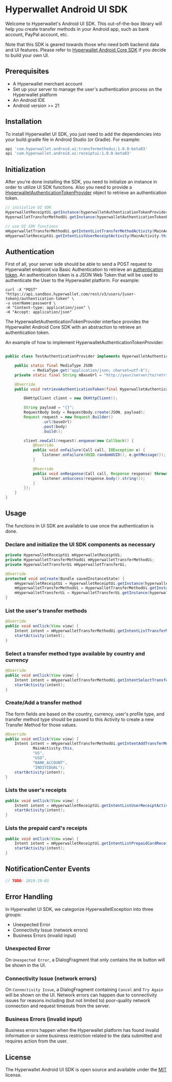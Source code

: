 # Hyperwallet Android UI SDK

Welcome to Hyperwallet's Android UI SDK. This out-of-the-box library will help you create transfer methods in your Android app, such as bank account, PayPal account, etc.

Note that this SDK is geared towards those who need both backend data and UI features. Please refer to [Hyperwallet Android Core SDK](https://github.com/hyperwallet/hyperwallet-android-sdk) if you decide to build your own UI.


## Prerequisites
* A Hyperwallet merchant account
* Set up your server to manage the user's authentication process on the Hyperwallet platform
* An Android IDE
* Android version >= 21

## Installation

To install Hyperwallet UI SDK, you just need to add the dependencies into your build.gradle file in Android Studio (or Gradle). For example:

```bash
api 'com.hyperwallet.android.ui:transfermethodui:1.0.0-beta03'
api 'com.hyperwallet.android.ui:receiptui:1.0.0-beta03'
```

## Initialization

After you're done installing the SDK, you need to initialize an instance in order to utilize UI SDK functions. Also you need to provide a  [HyperwalletAuthenticationTokenProvider](#Authentication) object to retrieve an authentication token.

```java
// initialize UI SDK
HyperwalletReceiptUi.getInstance(hyperwalletAuthenticationTokenProvider);
HyperwalletTransferMethodUi.getInstance(hyperwalletAuthenticationTokenProvider);

// use UI SDK functions
mHyperwalletTransferMethodUi.getIntentListTransferMethodActivity(MainActivity.this);
mHyperwalletReceiptUi.getIntentListUserReceiptActivity(MainActivity.this);
```

## Authentication
First of all, your server side should be able to send a POST request to Hyperwallet endpoint via Basic Authentication to retrieve an [authentication token](https://jwt.io/). An authentication token is a JSON Web Token that will be used to authenticate the User to the Hyperwallet platform. For example:

```
curl -X "POST" "https://api.sandbox.hyperwallet.com/rest/v3/users/{user-token}/authentication-token" \
-u userName:password \
-H "Content-type: application/json" \
-H "Accept: application/json"
```

The HyperwalletAuthenticationTokenProvider interface provides the Hyperwallet Android Core SDK with an abstraction to retrieve an authentication token. 

An example of how to implement HyperwalletAuthenticationTokenProvider:

```java

public class TestAuthenticationProvider implements HyperwalletAuthenticationTokenProvider {

    public static final MediaType JSON
            = MediaType.get("application/json; charset=utf-8");
    private static final String mBaseUrl = "http://your/server/to/retrieve/authenticationToken";

    @Override
    public void retrieveAuthenticationToken(final HyperwalletAuthenticationTokenListener listener) {

        OkHttpClient client = new OkHttpClient();

        String payload = "{}";
        RequestBody body = RequestBody.create(JSON, payload);
        Request request = new Request.Builder()
                .url(baseUrl)
                .post(body)
                .build();

        client.newCall(request).enqueue(new Callback() {
            @Override
            public void onFailure(Call call, IOException e) {
                listener.onFailure(UUID.randomUUID(), e.getMessage());
            }

            @Override
            public void onResponse(Call call, Response response) throws IOException {
                listener.onSuccess(response.body().string());
            }
        });
    }
}

```
## Usage
The functions in UI SDK are available to use once the authentication is done.

### Declare and initialize the UI SDK components as necessary
```java
private HyperwalletReceiptUi mHyperwalletReceiptUi;
private HyperwalletTransferMethodUi mHyperwalletTransferMethodUi;
private HyperwalletTransferUi mHyperwalletTransferUi;

@Override
protected void onCreate(Bundle savedInstanceState) {
    mHyperwalletReceiptUi = HyperwalletReceiptUi.getInstance(hyperwalletAuthenticationTokenProvider);
    mHyperwalletTransferMethodUi = HyperwalletTransferMethodUi.getInstance(hyperwalletAuthenticationTokenProvider);
    mHyperwalletTransferUi = HyperwalletTransferUi.getInstance(hyperwalletAuthenticationTokenProvider);
}
```

### List the user's transfer methods
```java
@Override
public void onClick(View view) {
    Intent intent = mHyperwalletTransferMethodUi.getIntentListTransferMethodActivity(MainActivity.this);
    startActivity(intent);
}
```


### Select a transfer method type available by country and currency
```java
@Override
public void onClick(View view) {
    Intent intent = mHyperwalletTransferMethodUi.getIntentSelectTransferMethodActivity(MainActivity.this);
    startActivity(intent);
}
```

### Create/Add a transfer method
The form fields are based on the country, currency, user's profile type, and transfer method type should be passed to this Activity to create a new Transfer Method for those values.
```java
@Override
public void onClick(View view) {
    Intent intent = mHyperwalletTransferMethodUi.getIntentAddTransferMethodActivity(
            MainActivity.this,
            "US",
            "USD",
            "BANK_ACCOUNT",
            "INDIVIDUAL");
    startActivity(intent);
}
```

### Lists the user's receipts
```java
public void onClick(View view) {
    Intent intent = mHyperwalletReceiptUi.getIntentListUserReceiptActivity(MainActivity.this);
    startActivity(intent);
}
```

### Lists the prepaid card's receipts
```java
public void onClick(View view) {
    Intent intent = mHyperwalletReceiptUi.getIntentListPrepaidCardReceiptActivity(MainActivity.this, "trm-12345");
    startActivity(intent);
}
```

## NotificationCenter Events
```java
// TODO: 2019-10-03  
```



## Error Handling
In Hyperwallet UI SDK, we categorize HyperwalletException into three groups:
* Unexpected Error
* Connectivity Issue (network errors)
* Business Errors (invalid input) 

### Unexpected Error
On `Unexpected Error`, a DialogFragment that only contains the `OK` button will be shown in the UI.

### Connectivity Issue (network errors)
On `Connectivity Issue`, a DialogFragment containing `Cancel` and `Try Again` will be shown on the UI. Network errors can happen due to connectivity issues for reasons including (but not limited to) poor-quality network connection and request timeouts from the server.

### Business Errors (invalid input)
Business errors happen when the Hyperwallet platform has found invalid information or some business restriction related to the data submitted and requires action from the user.

## License
The Hyperwallet Android UI SDK is open source and available under the [MIT](https://github.com/hyperwallet/hyperwallet-android-ui-sdk/blob/master/LICENSE) license.
